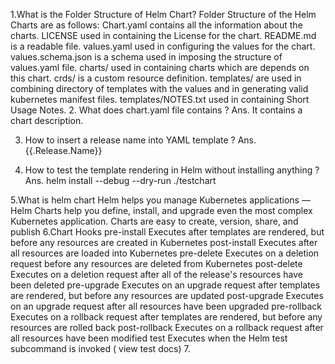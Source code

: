 1.What is the Folder Structure of Helm Chart?
        Folder Structure of the Helm Charts are as follows:
        Chart.yaml contains all the information about the charts.
        LICENSE used in containing the License for the chart.
        README.md is a readable file.
        values.yaml used in configuring the values for the chart.
        values.schema.json is a schema used in imposing the structure of values.yaml file.
        charts/ used in containing charts which are depends on this chart.
        crds/ is a custom resource definition.
        templates/ are used in combining directory of templates with the values and in generating valid kubernetes manifest files.
        templates/NOTES.txt used in containing Short Usage Notes.
2. What does chart.yaml file contains ?
Ans. It contains a chart description.

3. How to insert a release name into YAML template ?
Ans. {{.Release.Name}}

4. How to test the template rendering in Helm without installing anything ?
Ans. helm install --debug --dry-run ./testchart

5.What is helm chart 
             Helm helps you manage Kubernetes applications — Helm Charts help you define, install,
              and upgrade even the most complex Kubernetes application. 
            Charts are easy to create, version, share, and publish 
6.Chart Hooks
                pre-install	Executes after templates are rendered, but before any resources are created in Kubernetes
                post-install	Executes after all resources are loaded into Kubernetes
                pre-delete	Executes on a deletion request before any resources are deleted from Kubernetes
                post-delete	Executes on a deletion request after all of the release's resources have been deleted
                pre-upgrade	Executes on an upgrade request after templates are rendered, but before any resources are updated
                post-upgrade	Executes on an upgrade request after all resources have been upgraded
                pre-rollback	Executes on a rollback request after templates are rendered, but before any resources are rolled back
                post-rollback	Executes on a rollback request after all resources have been modified
                test	Executes when the Helm test subcommand is invoked ( view test docs)
7.

